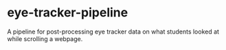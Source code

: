 # eye-tracker-pipeline
A pipeline for post-processing eye tracker data on what students looked at while scrolling a webpage.
